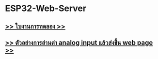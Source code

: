 # ESP32-Web-Server
##   [>> ใบงานการทดลอง >> ](./ESP32-Web-Server-Labsheet.md) 
##   [>> ตัวอย่างการอ่านค่า analog input แล้วส่งขึ้น web page >> ](./analog_input_example.md) 

